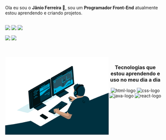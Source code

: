 
Ola eu sou o <strong>Jânio Ferreira :raising_hand:</strong>, sou um <strong>Programador Front-End</strong> atualmente estou aprendendo e criando projetos.
<br>
<br>
<p>
  <a href="https://www.instagram.com/janio_w0w/"> <img src="https://img.shields.io/badge/Instagram-E4405F?style=for-the-badge&logo=instagram&logoColor=white"/><a>
  <a href=" https://www.linkedin.com/in/j%C3%A2nio-ferreira/"> <img src="https://img.shields.io/badge/LinkedIn-0077B5?style=for-the-badge&logo=linkedin&logoColor=white"/><a/>
  <a href="https://www.twitch.tv/shin0kz/"> <img src="https://img.shields.io/badge/Twitch-9146FF?style=for-the-badge&logo=twitch&logoColor=white"/><a/>
</p>
<div>
  
  <img  src="https://github-readme-stats.vercel.app/api?username=janioF91&show_icons=true&theme=dracula&include_all_commits=true&count_private=true"/>
  <img height="150em" src="https://github-readme-stats.vercel.app/api/top-langs/?username=janioF91&layout=compact&langs_count=16&theme=dracula"/>
</div>
<br>

<br>

<div  align="center"> 
  <div style="display: inline_block"><br>
  <img align="left" height="250" alt="coding-time" src="https://github.com/janioF91/First-brench/blob/master/code.gif">
  <h3 align="center">Tecnologias que estou aprendendo e uso no meu dia a dia</h3>
  <img src="https://img.shields.io/badge/HTML5-E34F26?style=for-the-badge&logo=html5&logoColor=white" alt="html-logo"/>
  <img src="https://img.shields.io/badge/CSS-239120?&style=for-the-badge&logo=css3&logoColor=white" alt="css-logo"/>
  <img src="https://img.shields.io/badge/JavaScript-F7DF1E?style=for-the-badge&logo=javascript&logoColor=black" alt="java-logo"/>
  <img src="https://img.shields.io/badge/React-20232A?style=for-the-badge&logo=react&logoColor=61DAFB" alt="react-logo"/>   
   </div>
    




